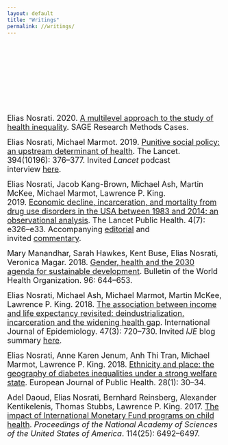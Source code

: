 ```yaml
---
layout: default
title: "Writings"
permalink: //writings/
---
```

<p><span style="font-size: 18px;"><br></span></p>
<p><span style="font-size: 18px;"><br></span></p>
<p><span style="font-size: 18px;"><br></span></p>
<p><br></p>
<p><br></p>
<p><span style="font-size: 18px;">Elias Nosrati. 2020.&nbsp;</span><a href="https://methods.sagepub.com/case/multilevel-approach-health-inequality-diabetes-prevalence-oslo-norway" rel="noopener noreferrer" target="_blank"><span style="font-size: 18px;">A multilevel approach to the study of health inequality</span></a><span style="font-size: 18px;">. SAGE Research Methods Cases.<br></span></p>
<p><span style="font-size: 18px;">Elias Nosrati, Michael Marmot. 2019.&nbsp;</span><a href="https://github.com/eliasnosrati/eliasnosrati.github.io/blob/master/PIIS0140673619316721.pdf" rel="noopener noreferrer" target="_blank"><span style="font-size: 18px;">Punitive social policy: an upstream determinant of health</span></a><span style="font-size: 18px;">. The Lancet. 394(10196): 376&ndash;377. Invited <em>Lancet</em> podcast interview&nbsp;</span><a href="https://www.thelancet.com/podcasts/marmot-austerity-social-policy" rel="noopener noreferrer" target="_blank"><span style="font-size: 18px;">here</span></a><span style="font-size: 18px;">.</span></p>
<p><span style="font-size: 18px;">Elias Nosrati, Jacob Kang-Brown, Michael Ash, Martin McKee, Michael Marmot, Lawrence P. King. 2019.&nbsp;</span><a href="https://github.com/eliasnosrati/eliasnosrati.github.io/blob/master/Nosrati_et_al_usincarceration.pdf" rel="noopener noreferrer" target="_blank"><span style="font-size: 18px;">Economic decline, incarceration, and mortality from drug use disorders in the USA between 1983 and 2014: an observational analysis</span></a><span style="font-size: 18px;">. The Lancet Public Health. 4(7): e326&ndash;e33. Accompanying&nbsp;</span><a href="https://www.thelancet.com/journals/lanpub/article/PIIS2468-2667(19)30114-8/fulltext" rel="noopener noreferrer" target="_blank"><span style="font-size: 18px;">editorial</span></a><span style="font-size: 18px;">&nbsp;and invited&nbsp;</span><a href="https://www.thelancet.com/journals/lanpub/article/PIIS2468-2667(19)30103-3/fulltext" rel="noopener noreferrer" target="_blank"><span style="font-size: 18px;">commentary</span></a><span style="font-size: 18px;">.</span></p>
<p><span style="font-size: 18px;">Mary Manandhar, Sarah Hawkes, Kent Buse, Elias Nosrati, Veronica Magar. 2018.&nbsp;</span><a href="https://github.com/eliasnosrati/eliasnosrati.github.io/blob/master/18-211607.pdf" rel="noopener noreferrer" target="_blank"><span style="font-size: 18px;">Gender, health and the 2030 agenda for sustainable development</span></a><span style="font-size: 18px;">. Bulletin of the World Health Organization. 96: 644&ndash;653.</span></p>
<p><span style="font-size: 18px;">Elias Nosrati, Michael Ash, Michael Marmot, Martin McKee, Lawrence P. King. 2018.&nbsp;</span><a href="https://github.com/eliasnosrati/eliasnosrati.github.io/blob/master/dyx243.pdf" rel="noopener noreferrer" target="_blank"><span style="font-size: 18px;">The association between income and life expectancy revisited: deindustrialization, incarceration and the widening health gap</span></a><span style="font-size: 18px;">. International Journal of Epidemiology. 47(3): 720&ndash;730. Invited <em>IJE&nbsp;</em>blog summary&nbsp;</span><a href="https://ije-blog.com/2017/12/07/punishing-the-poor-killing-the-poor-punitive-political-responses-to-economic-decline-deepen-health-inequalities-in-the-united-states/" rel="noopener noreferrer" target="_blank"><span style="font-size: 18px;">here</span></a><span style="font-size: 18px;">.</span></p>
<p><span style="font-size: 18px;">Elias Nosrati, Anne Karen Jenum, Anh Thi Tran, Michael Marmot, Lawrence P. King. 2018. <a href="https://github.com/eliasnosrati/eliasnosrati.github.io/blob/master/vqMwmW-ckx119.pdf" rel="noopener noreferrer" target="_blank">Ethnicity and place: the geography of diabetes inequalities under a strong welfare state</a>. European Journal of Public Health. 28(1): 30&ndash;34.</span></p>
<p><span style="font-size: 18px;">Adel Daoud, Elias Nosrati, Bernhard Reinsberg, Alexander Kentikelenis, Thomas Stubbs, Lawrence P. King. 2017. <a href="https://github.com/eliasnosrati/eliasnosrati.github.io/blob/master/6492.full.pdf" rel="noopener noreferrer" target="_blank">The impact of International Monetary Fund programs on child health</a>. <em>Proceedings of the National Academy of Sciences of the United States of America</em>. 114(25): 6492&ndash;6497.</span></p>
